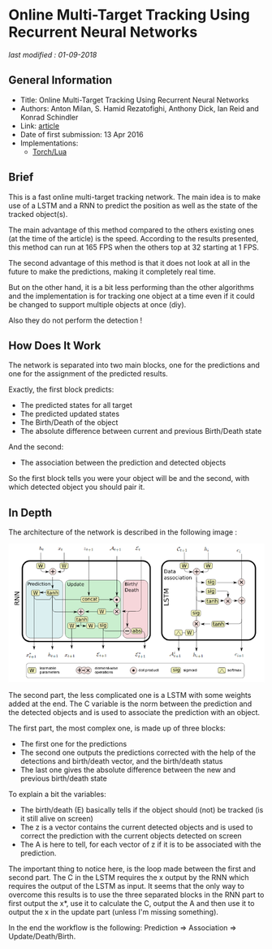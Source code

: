 # Online Multi-Target Tracking Using Recurrent Neural Networks

_last modified : 01-09-2018_

## General Information

- Title: Online Multi-Target Tracking Using Recurrent Neural Networks
- Authors: Anton Milan, S. Hamid Rezatofighi, Anthony Dick, Ian Reid and Konrad Schindler
- Link: [article](https://arxiv.org/abs/1604.03635)
- Date of first submission: 13 Apr 2016
- Implementations:
    - [Torch/Lua](https://bitbucket.org/amilan/rnntracking)

## Brief

This is a fast online multi-target tracking network. The main idea is to make use of a LSTM and a RNN to predict the position as well as the state of the tracked object(s).

The main advantage of this method compared to the others existing ones (at the time of the article) is the speed. According to the results presented, this method can run at 165 FPS when the others top at 32 starting at 1 FPS.

The second advantage of this method is that it does not look at all in the future to make the predictions, making it completely real time.

But on the other hand, it is a bit less performing than the other algorithms and the implementation is for tracking one object at a time even if it could be changed to support multiple objects at once (diy).

Also they do not perform the detection !

## How Does It Work

The network is separated into two main blocks, one for the predictions and one for the assignment of the predicted results.

Exactly, the first block predicts:

- The predicted states for all target
- The predicted updated states
- The Birth/Death of the object
- The absolute difference between current and previous Birth/Death state

And the second:

- The association between the prediction and detected objects

So the first block tells you were your object will be and the second, with which detected object you should pair it.

## In Depth

The architecture of the network is described in the following image :

![How Does It Work](https://github.com/D3lt4lph4/papers/blob/master/docs/images/tracking/onlinemultitrackingRNN/network.png?raw=true "Network architecture")

The second part, the less complicated one is a LSTM with some weights added at the end.
The C variable is the norm between the prediction and the detected objects and is used to associate the prediction with an object.

The first part, the most complex one, is made up of three blocks:

- The first one for the predictions
- The second one outputs the predictions corrected with the help of the detections and birth/death vector, and the birth/death status
- The last one gives the absolute difference between the new and previous birth/death state

 To explain a bit the variables:

- The birth/death (E) basically tells if the object should (not) be tracked (is it still alive on screen)
- The z is a vector contains the current detected objects and is used to correct the prediction with the current objects detected on screen
- The A is here to tell, for each vector of z if it is to be associated with the prediction.

The important thing to notice here, is the loop made between the first and second part. The C in the LSTM requires the x output by the RNN which requires the output of the LSTM as input. It seems that the only way to overcome this results is to use the three separated blocks in the RNN part to first output the x*, use it to calculate the C, output the A and then use it to output the x in the update part (unless I'm missing something).

In the end the workflow is the following: Prediction => Association => Update/Death/Birth.